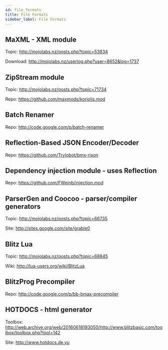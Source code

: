 ```yaml
---
id: file_formats
title: File Formats
sidebar_label: File Formats
---
```


## MaXML - XML module
Topic: http://mojolabs.nz/posts.php?topic=53834

Download: http://mojolabs.nz/userlog.php?user=8652&log=1737

## ZipStream module
Topic: http://mojolabs.nz/posts.php?topic=71734

Repo: https://github.com/maxmods/koriolis.mod

## Batch Renamer
Repo: http://code.google.com/p/batch-renamer

## Reflection-Based JSON Encoder/Decoder
Repo: https://github.com/Trylobot/bmx-rjson

## Dependency injection module - uses Reflection
Repo: https://github.com/FWeinb/injection.mod

## ParserGen and Coocoo - parser/compiler generators
Topic: http://mojolabs.nz/posts.php?topic=66735

Site: http://sites.google.com/site/grable0

## Blitz Lua
Topic: http://mojolabs.nz/posts.php?topic=68845

Wiki: http://lua-users.org/wiki/BlitzLua

## BlitzProg Precompiler
Repo: http://code.google.com/p/bb-bmax-precompiler

## HOTDOCS - html generator
Toolbox: http://web.archive.org/web/20160618193050/http://www.blitzbasic.com/toolbox/toolbox.php?tool=142

Site: http://www.hotdocs.de.vu
